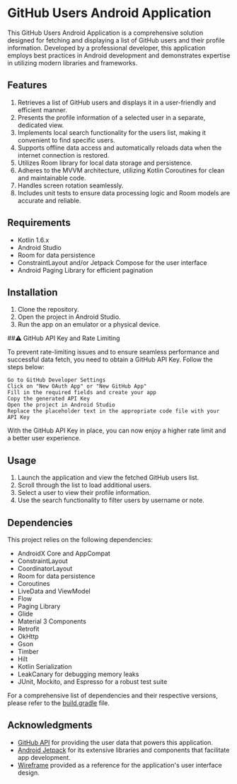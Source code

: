 # GitHub Users Android Application

This GitHub Users Android Application is a comprehensive solution designed for fetching and displaying a list of GitHub users and their profile information. Developed by a professional developer, this application employs best practices in Android development and demonstrates expertise in utilizing modern libraries and frameworks.

## Features

1. Retrieves a list of GitHub users and displays it in a user-friendly and efficient manner.
2. Presents the profile information of a selected user in a separate, dedicated view.
3. Implements local search functionality for the users list, making it convenient to find specific users.
4. Supports offline data access and automatically reloads data when the internet connection is restored.
5. Utilizes Room library for local data storage and persistence.
6. Adheres to the MVVM architecture, utilizing Kotlin Coroutines for clean and maintainable code.
7. Handles screen rotation seamlessly.
8. Includes unit tests to ensure data processing logic and Room models are accurate and reliable.

## Requirements

- Kotlin 1.6.x
- Android Studio
- Room for data persistence
- ConstraintLayout and/or Jetpack Compose for the user interface
- Android Paging Library for efficient pagination

## Installation

1. Clone the repository.
2. Open the project in Android Studio.
3. Run the app on an emulator or a physical device.

##⚠️ GitHub API Key and Rate Limiting

To prevent rate-limiting issues and to ensure seamless performance and successful data fetch, you need to obtain a GitHub API Key. Follow the steps below:

    Go to GitHub Developer Settings
    Click on "New OAuth App" or "New GitHub App"
    Fill in the required fields and create your app
    Copy the generated API Key
    Open the project in Android Studio
    Replace the placeholder text in the appropriate code file with your API Key

With the GitHub API Key in place, you can now enjoy a higher rate limit and a better user experience.

## Usage

1. Launch the application and view the fetched GitHub users list.
2. Scroll through the list to load additional users.
3. Select a user to view their profile information.
4. Use the search functionality to filter users by username or note.

## Dependencies

This project relies on the following dependencies:

- AndroidX Core and AppCompat
- ConstraintLayout
- CoordinatorLayout
- Room for data persistence
- Coroutines
- LiveData and ViewModel
- Flow
- Paging Library
- Glide
- Material 3 Components
- Retrofit
- OkHttp
- Gson
- Timber
- Hilt
- Kotlin Serialization
- LeakCanary for debugging memory leaks
- JUnit, Mockito, and Espresso for a robust test suite

For a comprehensive list of dependencies and their respective versions, please refer to the [build.gradle](app/build.gradle) file.

## Acknowledgments

* [GitHub API](https://api.github.com) for providing the user data that powers this application.
* [Android Jetpack](https://developer.android.com/jetpack) for its extensive libraries and components that facilitate app development.
* [Wireframe](wireframe.png) provided as a reference for the application's user interface design.
